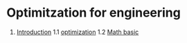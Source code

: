 # Optimitzation for engineering

1. [Introduction](#Introduction)
    1.1 [optimization](https://benzlxs.github.io/optimization4engineering/introductions)
    1.2 [Math basic](https://benzlxs.github.io/optimization4engineering/introductions)


